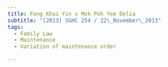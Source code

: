 ```yaml
---
title: Fong Khai Yin v Mok Poh Yee Delia 
subtitle: "[2013] SGHC 254 / 22\_November\_2013"
tags:
  - Family Law
  - Maintenance
  - Variation of maintenance order

---
```


